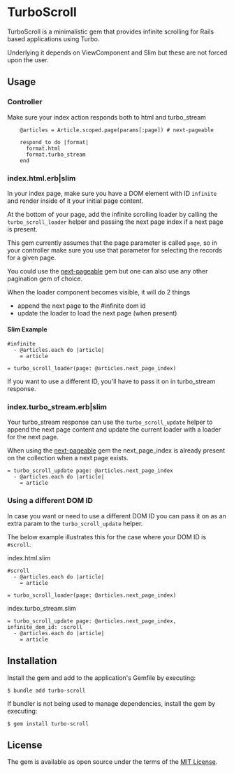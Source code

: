 # TurboScroll

TurboScroll is a minimalistic gem that provides infinite scrolling for Rails based applications
using Turbo.

Underlying it depends on ViewComponent and Slim but these are not forced upon the user.

## Usage

### Controller

Make sure your index action responds both to html and turbo_stream

```
    @articles = Article.scoped.page(params[:page]) # next-pageable

    respond_to do |format|
      format.html
      format.turbo_stream
    end
```

### index.html.erb|slim

In your index page, make sure you have a DOM element with ID `infinite`
and render inside of it your initial page content.

At the bottom of your page, add the infinite scrolling loader
by calling the `turbo_scroll_loader` helper and passing the next page index
if a next page is present.

This gem currently assumes that the page parameter is called `page`, so in
your controller make sure you use that parameter for selecting
the records for a given page.

You could use the [next-pageable](https://github.com/allcrux/next-pageable) gem
but one can also use any other pagination gem of choice.


When the loader component becomes visible, it will do 2 things

- append the next page to the #infinite dom id
- update the loader to load the next page (when present)

#### Slim Example

```
#infinite
  - @articles.each do |article|
    = article

= turbo_scroll_loader(page: @articles.next_page_index)
```

If you want to use a different ID, you'll have to pass it on in turbo_stream response.

### index.turbo_stream.erb|slim

Your turbo_stream response can use the `turbo_scroll_update` helper to
append the next page content and update the current loader with a
loader for the next page.

When using the [next-pageable](https://github.com/allcrux/next-pageable) gem
the next_page_index is already present on the collection when a next page exists.

```
= turbo_scroll_update page: @articles.next_page_index
  - @articles.each do |article|
    = article
```

### Using a different DOM ID

In case you want or need to use a different DOM ID you
can pass it on as an extra param to the `turbo_scroll_update` helper.

The below example illustrates this for the case where your
DOM ID is `#scroll`.

index.html.slim

```
#scroll
  - @articles.each do |article|
    = article

= turbo_scroll_loader(page: @articles.next_page_index)
```

index.turbo_stream.slim

```
= turbo_scroll_update page: @articles.next_page_index, infinite_dom_id: :scroll
  - @articles.each do |article|
    = article
```

## Installation

Install the gem and add to the application's Gemfile by executing:

    $ bundle add turbo-scroll

If bundler is not being used to manage dependencies, install the gem by executing:

    $ gem install turbo-scroll

## License

The gem is available as open source under the terms of the [MIT License](https://opensource.org/licenses/MIT).
